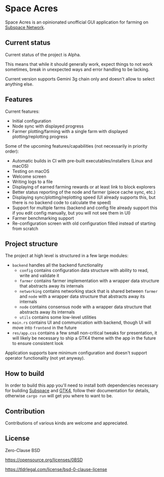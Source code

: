 # Space Acres

Space Acres is an opinionated unofficial GUI application for farming on [Subspace Network](https://subspace.network/).

## Current status

Current status of the project is Alpha.

This means that while it should generally work, expect things to not work sometimes, break in unexpected ways and error
handling to be lacking.

Current version supports Gemini 3g chain only and doesn't allow to select anything else.

## Features

Current features:
* Initial configuration
* Node sync with displayed progress
* Farmer plotting/farming with a single farm with displayed plotting/replotting progress

Some of the upcoming features/capabilities (not necessarily in priority order):
* Automatic builds in CI with pre-built executables/installers (Linux and macOS)
* Testing on macOS
* Welcome screen
* Writing logs to a file
* Displaying of earned farming rewards or at least link to block explorers
* Better status reporting of the node and farmer (piece cache sync, etc.)
* Displaying sync/plotting/replotting speed (UI already supports this, but there is no backend code to calculate the speed)
* Support for multiple farms (backend and config file already support this if you edit config manually, but you will not see them in UI)
* Farmer benchmarking support
* Re-configuration screen with old configuration filled instead of starting from scratch

## Project structure

The project at high level is structured in a few large modules:
* `backend` handles all the backend functionality
  * `config` contains configuration data structure with ability to read, write and validate it
  * `farmer` contains farmer implementation with a wrapper data structure that abstracts away its internals
  * `networking` contains networking stack that is shared between `farmer` and `node` with a wrapper data structure that abstracts away its internals
  * `node` contains consensus node with a wrapper data structure that abstracts away its internals
  * `utils` contains some low-level utilities
* `main.rs` contains UI and communication with backend, though UI will move into `frontend` in the future
* `res/app.css` contains a few small non-critical tweaks for presentation, it will likely be necessary to ship a GTK4 theme with the app in the future to ensure consistent look

Application supports bare minimum configuration and doesn't support operator functionality (not yet anyway).

## How to build

In order to build this app you'll need to install both dependencies necessary for building
[Subspace](https://github.com/subspace/subspace) and [GTK4](https://github.com/gtk-rs/gtk4-rs), follow their
documentation for details, otherwise `cargo run` will get you where to want to be.

## Contribution
Contributions of various kinds are welcome and appreciated.

## License
Zero-Clause BSD

https://opensource.org/licenses/0BSD

https://tldrlegal.com/license/bsd-0-clause-license 

